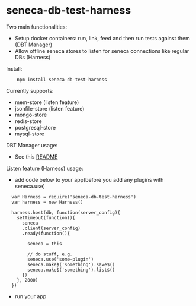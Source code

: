# seneca-db-test-harness

Two main functionalities:
- Setup docker containers: run, link, feed and then run tests against them (DBT Manager)
- Allow offline seneca stores to listen for seneca connections like regular DBs (Harness)

Install:
```
    npm install seneca-db-test-harness
```

Currently supports:
- mem-store (listen feature)
- jsonfile-store (listen feature)
- mongo-store
- redis-store
- postgresql-store
- mysql-store

DBT Manager usage:
- See this [README](../master/dbt/README.md)

Listen feature (Harness) usage:
- add code below to your app(before you add any plugins with seneca.use)
```
  var Harness = require('seneca-db-test-harness')
  var harness = new Harness()

  harness.host(db, function(server_config){
    setTimeout(function(){
      seneca
      .client(server_config)
      .ready(function(){

        seneca = this
        
        // do stuff, e.g.
        seneca.use('some-plugin')
        seneca.make$('something').save$()
        seneca.make$('something').list$()
      })
    }, 2000)
  })
```
- run your app

